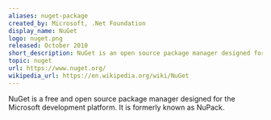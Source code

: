 ```yaml
---
aliases: nuget-package
created_by: Microsoft, .Net Foundation
display_name: NuGet
logo: nuget.png
released: October 2010
short_description: NuGet is an open source package manager designed for the Microsoft development platform.
topic: nuget
url: https://www.nuget.org/
wikipedia_url: https://en.wikipedia.org/wiki/NuGet
---
```

NuGet is a free and open source package manager designed for the Microsoft development platform. It is formerly known as NuPack.

